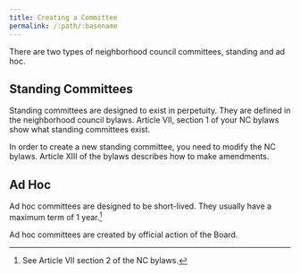 ```yaml
---
title: Creating a Committee
permalink: /:path/:basename
---
```


There are
two types
of neighborhood council committees,
standing and ad hoc.

## Standing Committees

Standing committees are designed
to exist
in perpetuity.
They are defined
in the neighborhood council bylaws.
Article VII, section 1
of your NC bylaws show
what standing committees exist.

In order
to create
a new standing committee,
you need
to modify
the NC bylaws.
Article XIII
of the bylaws
describes how
to make amendments.

## Ad Hoc

Ad hoc committees are designed
to be short-lived.
They usually have
a maximum term
of 1 year.[^maxterm]

Ad hoc committees are created
by official action
of the Board.

[^maxterm]:
    See Article VII section 2
    of the NC bylaws.
